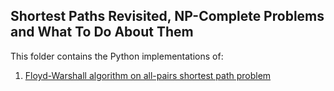 ## Shortest Paths Revisited, NP-Complete Problems and What To Do About Them

This folder contains the Python implementations of:  
1. [Floyd-Warshall algorithm on all-pairs shortest path problem](apsp.py)

